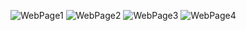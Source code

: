![WebPage1](https://github.com/user-attachments/assets/b66410c1-b9f1-4a09-874d-06ad8a87a059)
![WebPage2](https://github.com/user-attachments/assets/42f905ca-1813-41b1-b217-e6ad04be1c61)
![WebPage3](https://github.com/user-attachments/assets/48cfbdce-9f21-4646-8a33-6c8841e949ae)
![WebPage4](https://github.com/user-attachments/assets/1d7be985-e13d-4e2e-8995-0207276f4062)

